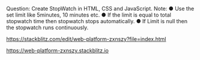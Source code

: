 Question: Create StopWatch in HTML, CSS and JavaScript.
Note:
● Use the set limit like 5minutes, 10 minutes etc.
● If the limit is equal to total stopwatch time then stopwatch stops automatically.
● If Limit is null then the stopwatch runs continuously.


https://stackblitz.com/edit/web-platform-zxnszy?file=index.html

https://web-platform-zxnszy.stackblitz.io